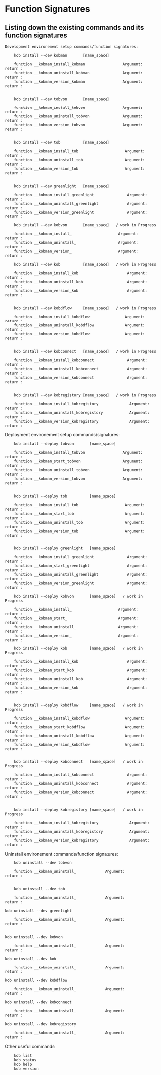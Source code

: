 
# Function Signatures

## Listing down the existing commands and its function signatures
	
	Development environement setup commands/function signatures:
       
        kob install --dev kobman       [name_space]       
        
        function __kobman_install_kobman             	 Argument:             return :
        function __kobman_uninstall_kobman           	 Argument:             return :
        function __kobman_version_kobman             	 Argument:             return :
        
       
        kob install --dev tobvon       [name_space]       
        
        function __kobman_install_tobvon             	 Argument:             return :
        function __kobman_uninstall_tobvon           	 Argument:             return :
        function __kobman_version_tobvon             	 Argument:             return :
        
        
        kob install --dev tob          [name_space]
	
	    function __kobman_install_tob               	  Argument:             return :
        function __kobman_uninstall_tob             	  Argument:             return :
        function __kobman_version_tob               	  Argument:             return :
	
	
        kob install --dev greenlight   [name_space]
	
	    function __kobman_install_greenlight               Argument:             return :
        function __kobman_uninstall_greenlight             Argument:             return :
        function __kobman_version_greenlight               Argument:             return :
	
        kob install --dev kobvon       [name_space]   / work in Progress
	
	    function __kobman_install_               	   Argument:             return :
        function __kobman_uninstall_             	   Argument:             return :
        function __kobman_version_               	   Argument:             return :
	
        kob install --dev kob          [name_space]   / work in Progress
	
	    function __kobman_install_kob               	   Argument:             return :
        function __kobman_uninstall_kob             	   Argument:             return :
        function __kobman_version_kob               	   Argument:             return :
	
	
        kob install --dev kobdflow     [name_space]   / work in Progress
	
	    function __kobman_install_kobdflow                Argument:             return :
        function __kobman_uninstall_kobdflow              Argument:             return :
        function __kobman_version_kobdflow                Argument:             return :
	
	
        kob install --dev kobconnect   [name_space]   / work in Progress 
	
	    function __kobman_install_kobconnect               Argument:             return :
        function __kobman_uninstall_kobconnect             Argument:             return :
        function __kobman_version_kobconnect               Argument:             return :
	
	
        kob install --dev kobregistory [name_space]   / work in Progress
	
	    function __kobman_install_kobregistory              Argument:             return :
        function __kobman_uninstall_kobregistory            Argument:             return :
        function __kobman_version_kobregistory              Argument:             return :



Deployment environement setup commands/signatures:
       
        kob install --deploy tobvon       [name_space]       
        
        function __kobman_install_tobvon             	 Argument:             return :
        function __kobman_start_tobvon               	 Argument:             return :
        function __kobman_uninstall_tobvon           	 Argument:             return :
        function __kobman_version_tobvon             	 Argument:             return :
        
        
        kob install --deploy tob          [name_space]
	
	    function __kobman_install_tob               	  Argument:             return :
        function __kobman_start_tob                 	  Argument:             return :
        function __kobman_uninstall_tob             	  Argument:             return :
        function __kobman_version_tob               	  Argument:             return :
	
	
        kob install --deploy greenlight   [name_space]
	
	    function __kobman_install_greenlight               Argument:             return :
        function __kobman_start_greenlight                 Argument:             return :
        function __kobman_uninstall_greenlight             Argument:             return :
        function __kobman_version_greenlight               Argument:             return :
	
        kob install --deploy kobvon       [name_space]   / work in Progress
	
	    function __kobman_install_               	   Argument:             return :
        function __kobman_start_                 	   Argument:             return :
        function __kobman_uninstall_             	   Argument:             return :
        function __kobman_version_               	   Argument:             return :
	
        kob install --deploy kob          [name_space]   / work in Progress
	
	    function __kobman_install_kob               	   Argument:             return :
        function __kobman_start_kob                 	   Argument:             return :
        function __kobman_uninstall_kob             	   Argument:             return :
        function __kobman_version_kob               	   Argument:             return :
	
	
        kob install --deploy kobdflow     [name_space]   / work in Progress
	
	    function __kobman_install_kobdflow                Argument:             return :
        function __kobman_start_kobdflow                  Argument:             return :
        function __kobman_uninstall_kobdflow              Argument:             return :
        function __kobman_version_kobdflow                Argument:             return :
	
	
        kob install --deploy kobconnect   [name_space]   / work in Progress 
	
	    function __kobman_install_kobconnect               Argument:             return :
        function __kobman_uninstall_kobconnect             Argument:             return :
        function __kobman_version_kobconnect               Argument:             return :
	
	
        kob install --deploy kobregistory [name_space]   / work in Progress
	
	    function __kobman_install_kobregistory              Argument:             return :
        function __kobman_uninstall_kobregistory            Argument:             return :
        function __kobman_version_kobregistory              Argument:             return :


Uninstall environement  commands/function signatures:
       
        kob uninstall --dev tobvon
	
	    function __kobman_uninstall_             Argument:             return :
	
		
        kob uninstall --dev tob         
	
	    function __kobman_uninstall_             Argument:             return :
        
	kob uninstall --dev greenlight  
	
	    function __kobman_uninstall_             Argument:             return :
        
	
	kob uninstall --dev kobvon       

	    function __kobman_uninstall_             Argument:             return :
	
	kob uninstall --dev kob          
        	
	    function __kobman_uninstall_             Argument:             return :
	
	kob uninstall --dev kobdflow     
        
	    function __kobman_uninstall_             Argument:             return :
	
	kob uninstall --dev kobconnect           
        
	    function __kobman_uninstall_             Argument:             return :
	
	kob uninstall --dev kobregistory 

	    function __kobman_uninstall_             Argument:             return :
        
Other useful commands:        
  
             
        kob list
        kob status        
        kob help     
        kob version     
